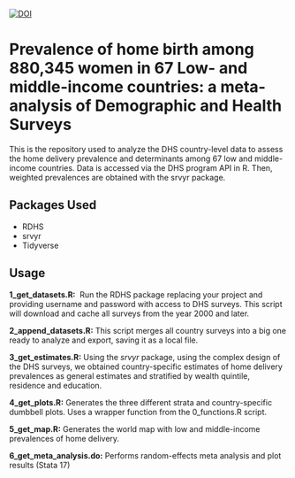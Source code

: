 [![DOI](https://zenodo.org/badge/252383768.svg)](https://zenodo.org/badge/latestdoi/252383768)
# Prevalence of home birth among 880,345 women in 67 Low- and middle-income countries: a meta-analysis of Demographic and Health Surveys

This is the repository used to analyze the DHS country-level data to assess the home delivery prevalence and determinants among 67 low and middle-income countries. Data is accessed via the DHS program API in R. Then, weighted prevalences are obtained with the srvyr package.

## Packages Used

-   RDHS
-   srvyr
-   Tidyverse

## Usage

**1_get_datasets.R:**  Run the RDHS package replacing your project and providing username and password with access to DHS surveys. This script will download and cache all surveys from the year 2000 and later.

**2_append_datasets.R:** This script merges all country surveys into a big one ready to analyze and export, saving it as a local file.

**3_get_estimates.R:** Using the *srvyr* package, using the complex design of the DHS surveys, we obtained country-specific estimates of home delivery prevalences as general estimates and stratified by wealth quintile, residence and education.

**4_get_plots.R:** Generates the three different strata and country-specific dumbbell plots. Uses a wrapper function from the 0_functions.R script.

**5_get_map.R:** Generates the world map with low and middle-income prevalences of home delivery.

**6_get_meta_analysis.do:** Performs random-effects meta analysis and plot results (Stata 17)
